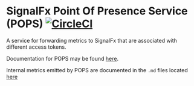 # SignalFx Point Of Presence Service (POPS) [![CircleCI](https://circleci.com/gh/signalfx/pops/tree/master.svg?style=svg)](https://circleci.com/gh/signalfx/pops/tree/master)
A service for forwarding metrics to SignalFx that are associated with different access tokens.

Documentation for POPS may be found [here](https://github.com/signalfx/integrations/tree/release/pops).

Internal metrics emitted by POPS are documented in the `.md` files located [here](https://github.com/signalfx/integrations/tree/release/pops/docs)